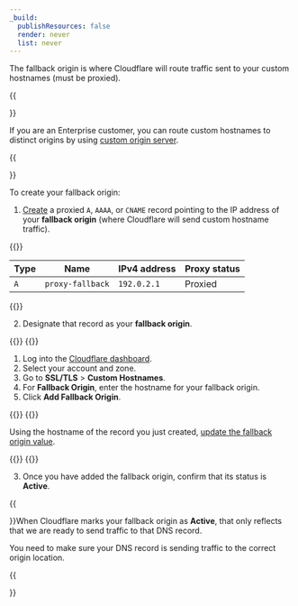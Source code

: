 ```yaml
---
_build:
  publishResources: false
  render: never
  list: never
---
```


The fallback origin is where Cloudflare will route traffic sent to your custom hostnames (must be proxied).

{{<Aside type="note">}}

If you are an Enterprise customer, you can route custom hostnames to distinct origins by using [custom origin server](/cloudflare-for-platforms/cloudflare-for-saas/start/advanced-settings/custom-origin/).

{{</Aside>}}

To create your fallback origin:

1. [Create](/dns/manage-dns-records/how-to/create-dns-records/#create-dns-records) a proxied `A`, `AAAA`, or `CNAME` record pointing to the IP address of your **fallback origin** (where Cloudflare will send custom hostname traffic).

  {{<example>}}

  | **Type** | **Name** | **IPv4 address** | **Proxy status** |
  | -------- | -------- | ---------------- | ---------------- |
  | `A`        | `proxy-fallback` | `192.0.2.1` | Proxied       |

  {{</example>}}

2. Designate that record as your **fallback origin**.

  {{<tabs labels="Dashboard | API">}}
  {{<tab label="dashboard" no-code="true">}}
  
  1. Log into the [Cloudflare dashboard](https://dash.cloudflare.com).
  2. Select your account and zone.
  3. Go to **SSL/TLS** > **Custom Hostnames**. 
  4. For **Fallback Origin**, enter the hostname for your fallback origin.
  5. Click **Add Fallback Origin**.
  
  {{</tab>}}
  {{<tab label="api" no-code="true">}}
  
  Using the hostname of the record you just created, [update the fallback origin value](/api/operations/custom-hostname-fallback-origin-for-a-zone-update-fallback-origin-for-custom-hostnames).
  
  {{</tab>}}
  {{</tabs>}}

3. Once you have added the fallback origin, confirm that its status is **Active**.

  {{<Aside type="note">}}When Cloudflare marks your fallback origin as **Active**, that only reflects that we are ready to send traffic to that DNS record.

  You need to make sure your DNS record is sending traffic to the correct origin location.
  
  {{</Aside>}}
